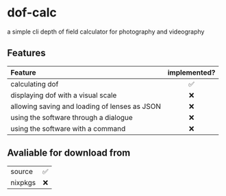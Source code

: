 # dof-calc
a simple cli depth of field calculator for photography and videography

## Features
| Feature | implemented? |
|:---|:---:|
| calculating dof |✅ |
| displaying dof with a visual scale | ❌ |
| allowing saving and loading of lenses as JSON | ❌ |
| using the software through a dialogue | ❌ |
| using the software with a command | ❌ |

## Avaliable for download from
| | |
|:---|:---:|
| source | ✅ |
| nixpkgs | ❌ |
